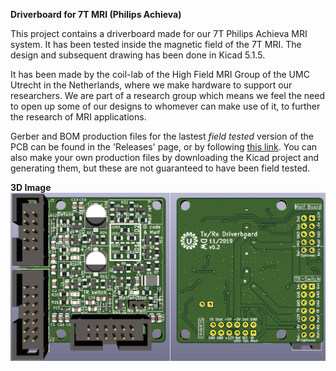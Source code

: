 **Driverboard for 7T MRI (Philips Achieva)**

This project contains a driverboard made for our 7T Philips Achieva MRI system. It has been tested inside the magnetic field of the 7T MRI. The design and subsequent drawing has been done in Kicad 5.1.5.



It has been made by the coil-lab of the High Field MRI Group of the UMC Utrecht in the Netherlands, where we make hardware to support our researchers. We are part of a research group which means we feel the need to open up some of our designs to whomever can make use of it, to further the research of MRI applications.

Gerber and BOM production files for the lastest _field tested_ version of the PCB can be found in the 'Releases' page, or by following [this link](/releases/latest). 
You can also make your own production files by downloading the Kicad project and generating them, but these are not guaranteed to have been field tested.



**3D Image**
<img src="Images/3D.png?raw=true"/>
